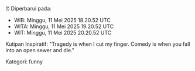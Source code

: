 ⏰ Diperbarui pada:
- WIB: Minggu, 11 Mei 2025 18.20.52 UTC
- WITA: Minggu, 11 Mei 2025 19.20.52 UTC
- WIT: Minggu, 11 Mei 2025 20.20.52 UTC

Kutipan Inspiratif:
"Tragedy is when I cut my finger. Comedy is when you fall into an open sewer and die."


Kategori: funny

